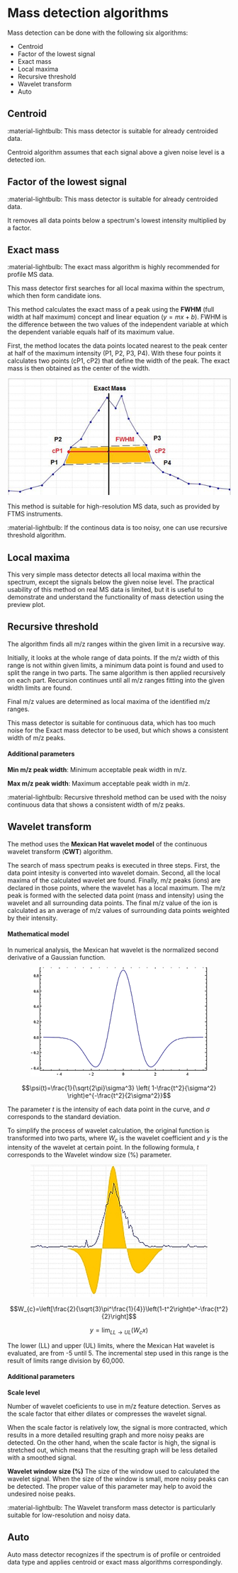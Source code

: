 # **Mass detection algorithms**

Mass detection can be done with the following six algorithms:

- Centroid 
- Factor of the lowest signal
- Exact mass
- Local maxima
- Recursive threshold
- Wavelet transform
- Auto

## **Centroid**

:material-lightbulb: This mass detector is suitable for already centroided data.

Centroid algorithm assumes that each signal above a given noise level is a detected ion.

## **Factor of the lowest signal**

:material-lightbulb: This mass detector is suitable for already centroided data. 

It removes all data points below a spectrum's lowest intensity multiplied by a factor.

## **Exact mass** 

:material-lightbulb: The exact mass algorithm is highly recommended for profile MS data.

This mass detector first searches for all local maxima within the spectrum, which then form candidate ions. 

This method calculates the exact mass of a peak using the **FWHM** (full width at half maximum) concept and linear equation ($y = mx + b$). FWHM is the difference between the two values of the independent variable at which the dependent variable equals half of its maximum value. 

First, the method locates the data points located nearest to the peak center at half of the maximum intensity (P1, P2, P3, P4).
With these four points it calculates two points (cP1, cP2) that define the width of the peak. The exact mass is then obtained as the center of the width.

![FWHM](exact_mass_FWHM.jpg)

This method is suitable for high-resolution MS data, such as provided by FTMS instruments.

:material-lightbulb: If the continous data is too noisy, one can use recursive threshold algorithm.

## **Local maxima**

This very simple mass detector detects all local maxima within the spectrum, except the signals below the given noise level. The practical usability of this method on real MS data is limited, but it is useful to demonstrate and understand the functionality of mass detection using the preview plot.

## **Recursive threshold**

The algorithm finds all m/z ranges within the given limit in a recursive way. 

Initially, it looks at the whole range of data points. If the m/z width of this range is not within given limits, a minimum data point is found and used to split the range in two parts. The same algorithm is then applied recursively on each part. Recursion continues until all m/z ranges fitting into the given width limits are found. 

Final m/z values are determined as local maxima of the identified m/z ranges.

This mass detector is suitable for continuous data, which has too much noise for the Exact mass detector to be used, but which shows a consistent width of m/z peaks.

#### **Additional parameters**

**Min m/z peak width**: Minimum acceptable peak width in m/z.

**Max m/z peak width**\: Maximum acceptable peak width in m/z.

:material-lightbulb: Recursive threshold method can be used with the noisy continuous data that shows a consistent width of m/z peaks.

## **Wavelet transform**

 The method uses the **Mexican Hat wavelet model** of the continuous wavelet transform (**CWT**) algorithm. 
 
 The search of mass spectrum peaks is executed in three steps. First, the data point intesity is converted into wavelet domain. Second, all the local maxima of the calculated wavelet are found. Finally, m/z peaks (ions) are declared in those points, where the wavelet has a local maximum. The m/z peak is formed with the selected data point (mass and intensity) using the wavelet and all surrounding data points. The final m/z value of the ion is calculated as an average of m/z values of surrounding data points weighted by their intensity.

#### **Mathematical model**

In numerical analysis, the Mexican hat wavelet is the normalized second derivative of a Gaussian function.

<p align="center">
  <img src="mexican-hat.png"/>
</p>

$$\psi(t)=\frac{1}{\sqrt{2\pi}\sigma^3} \left( 1-\frac{t^2}{\sigma^2} \right)e^{-\frac{t^2}{2\sigma^2}}$$

The parameter $t$ is the intensity of each data point in the curve, and $\sigma$ corresponds to the standard deviation. 

To simplify the process of wavelet calculation, the original function is transformed into two parts, where $W_{c}$ is the wavelet coefficient and $y$ is the intensity of the wavelet at certain point. In the following formula, $t$ corresponds to the Wavelet window size (%) parameter.

<p align="center">
  <img src="Wavelet_calculated_form.png"/>
</p>

$$W_{c}=\left[\frac{2}{\sqrt{3}\pi^\frac{1}{4}}\left(1-t^2\right)e^-\frac{t^2}{2}\right]$$

$$ y=\lim_{LL \to UL}(W_{c}x)$$

The lower (LL) and upper (UL) limits, where the Mexican Hat wavelet is evaluated, are from -5 until 5. The incremental step used in this range is the result of limits range division by 60,000.

#### **Additional parameters**

**Scale level**

Number of wavelet coeficients to use in m/z feature detection. Serves as the scale factor that either dilates or compresses the wavelet signal. 

When the scale factor is relatively low, the signal is more contracted, which results in a more detailed resulting graph and more noisy peaks are detected. On the other hand, when the scale factor is high, the signal is stretched out, which means that the resulting graph will be less detailed with a smoothed signal.

**Wavelet window size (%)**
The size of the window used to calculated the wavelet signal. When the size of the window is small, more noisy peaks can be detected. The proper value of this parameter may help to avoid the undesired noise peaks.

:material-lightbulb: The Wavelet transform mass detector is particularly suitable for low-resolution and noisy data.

## **Auto**

Auto mass detector recognizes if the spectrum is of profile or centroided data type and applies centroid or exact mass algorithms correspondingly.
